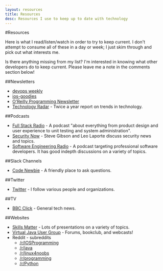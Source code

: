```yaml
---
layout: resources
title: Resources
desc: Resources I use to keep up to date with technology
---
```

#Resources

Here is what I read/listen/watch in order to try to keep current.  I don't attempt to consume all of these in a day or week; I just skim through and pick out what interests me. 

Is there anything missing from my list?  I'm interested in knowing what other developers do to keep current.  Please leave me a note in the comments section below!

##Newsletters
	
* [devops weekly](http://www.devopsweekly.com) 
* [ios-goodies](http://ios-goodies.com)
* [O'Reilly Programming Newsletter](http://www.oreilly.com/programming/newsletter.csp)
* [Technology Radar](http://www.thoughtworks.com/radar) - Twice a year report on trends in technology.


##Podcasts
	
* [Full Stack Radio](http://fullstackradio.com) - A podcast "about everything from product design and user experience to unit testing and system administration".
* [Security Now](http://twit.tv/show/security-now) - Steve Gibson and Leo Laporte discuss security news and topics.
* [Software Engineering Radio](http://www.se-radio.net/) - A podcast targeting professional software developers.  It has good indepth discussions on a variety of topics.

##Slack Channels
* [Code Newbie](https://codenewbie.slack.com) - A friendly place to ask questions.

##Twitter
	
* [Twitter](https://twitter.com/) - I follow various people and organizations.


##TV

* [BBC Click](http://www.bbc.co.uk/programmes/n13xtmd5) - General tech news.


##Websites

* [Skills Matter](https://skillsmatter.com) - Lots of presentations on a variety of topics.
* [Virtual Java User Group](http://virtualjug.com) - Forums, bookclub, and webcasts! 
* Reddit - subreddits
	* [/r/IOSProgramming](https://www.reddit.com/r/iOSProgramming/)
	* [/r/java](https://www.reddit.com/r/java/)
	* [/r/linux4noobs](https://www.reddit.com/r/linux4noobs/)
	* [/r/programming](https://www.reddit.com/r/programming/)
	* [/r/Python](https://www.reddit.com/r/Python/)
		

